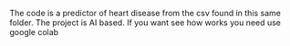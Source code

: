 The code is a predictor of heart disease from the csv found in this same folder.
The project is AI based. If you want see how works you need use google colab
